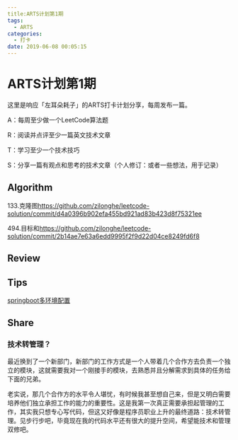 ```yaml
---
title:ARTS计划第1期
tags:
  - ARTS
categories:
  - 打卡
date: 2019-06-08 00:05:15
---
```


# ARTS计划第1期

这里是响应「左耳朵耗子」的ARTS打卡计划分享，每周发布一篇。
<!-- more -->

A：每周至少做一个LeetCode算法题

R：阅读并点评至少一篇英文技术文章

T：学习至少一个技术技巧

S：分享一篇有观点和思考的技术文章（个人修订：或者一些想法，用于记录）

## Algorithm

133.克隆图<https://github.com/zilonghe/leetcode-solution/commit/d4a0396b902efa455bd921ad83b423d8f75321ee>

494.目标和<https://github.com/zilonghe/leetcode-solution/commit/2b14ae7e63a6edd9995f2f9d22d04ce8249fd6f8>

## Review

## Tips

[springboot多环境配置](https://blog.csdn.net/davis2015csdn/article/details/75220046)

## Share

### 技术转管理？

​	最近换到了一个新部门，新部门的工作方式是一个人带着几个合作方去负责一个独立的模块，这就需要我对一个刚接手的模块，去熟悉并且分解需求到具体的任务给下面的兄弟。

​	老实说，那几个合作方的水平令人堪忧，有时候我甚至想自己来，但是又明白需要培养他们独立承担工作的能力的重要性。这是我第一次真正需要承担起管理的工作，其实我只想专心写代码，但这又好像是程序员职业上升的最终道路：技术转管理。见步行步吧，毕竟现在我的代码水平还有很大的提升空间，希望能技术和管理双修吧。